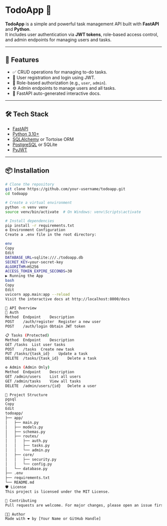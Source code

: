 # TodoApp 📝

**TodoApp** is a simple and powerful task management API built with **FastAPI** and **Python**.  
It includes user authentication via **JWT tokens**, role-based access control, and admin endpoints for managing users and tasks.

---

## 🚀 Features

- ✅ CRUD operations for managing to-do tasks.
- 👤 User registration and login using JWT.
- 🔐 Role-based authorization (e.g., `user`, `admin`).
- ⚙️ Admin endpoints to manage users and all tasks.
- 📄 FastAPI auto-generated interactive docs.

---

## 🛠 Tech Stack

- [FastAPI](https://fastapi.tiangolo.com/)
- [Python 3.10+](https://www.python.org/)
- [SQLAlchemy](https://www.sqlalchemy.org/) or Tortoise ORM
- [PostgreSQL](https://www.postgresql.org/) or SQLite
- [PyJWT](https://pyjwt.readthedocs.io/)

---

## 📦 Installation

```bash
# Clone the repository
git clone https://github.com/your-username/todoapp.git
cd todoapp

# Create a virtual environment
python -m venv venv
source venv/bin/activate  # On Windows: venv\Scripts\activate

# Install dependencies
pip install -r requirements.txt
⚙️ Environment Configuration
Create a .env file in the root directory:

env
Copy
Edit
DATABASE_URL=sqlite:///./todoapp.db
SECRET_KEY=your-secret-key
ALGORITHM=HS256
ACCESS_TOKEN_EXPIRE_SECONDS=30
▶️ Running the App
bash
Copy
Edit
uvicorn app.main:app --reload
Visit the interactive docs at http://localhost:8000/docs

🧪 API Overview
🔐 Auth
Method	Endpoint	Description
POST	/auth/register	Register a new user
POST	/auth/login	Obtain JWT token

📋 Tasks (Protected)
Method	Endpoint	Description
GET	/tasks	List user tasks
POST	/tasks	Create new task
PUT	/tasks/{task_id}	Update a task
DELETE	/tasks/{task_id}	Delete a task

⚙️ Admin (Admin Only)
Method	Endpoint	Description
GET	/admin/users	List all users
GET	/admin/tasks	View all tasks
DELETE	/admin/users/{id}	Delete a user

🧰 Project Structure
pgsql
Copy
Edit
todoapp/
├── app/
│   ├── main.py
│   ├── models.py
│   ├── schemas.py
│   ├── routes/
│   │   ├── auth.py
│   │   ├── tasks.py
│   │   └── admin.py
│   ├── core/
│   │   ├── security.py
│   │   └── config.py
│   └── database.py
├── .env
├── requirements.txt
└── README.md
🛡️ License
This project is licensed under the MIT License.

🙌 Contributing
Pull requests are welcome. For major changes, please open an issue first to discuss what you would like to change.

👨‍💻 Author
Made with ❤️ by [Your Name or GitHub Handle]